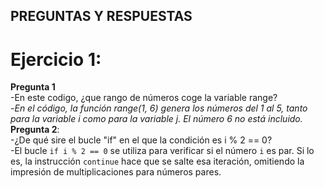 ## PREGUNTAS Y RESPUESTAS

# Ejercicio 1:<br>

**Pregunta 1** <br>
  -En este codigo, ¿que rango de números coge la variable range?<br>
  -*En el código, la función range(1, 6) genera los números del 1 al 5, tanto para la   variable i como para la variable j. El número 6 no está incluido.*<br>
  **Pregunta 2**:<br>
  -¿De qué sire el bucle "if" en el que la condición es i % 2 == 0?<br>
  -El bucle `if i % 2 == 0` se utiliza para verificar si el número `i` es par. Si lo es, la instrucción `continue` hace que se salte esa iteración, omitiendo la impresión de multiplicaciones para números pares.<br>

